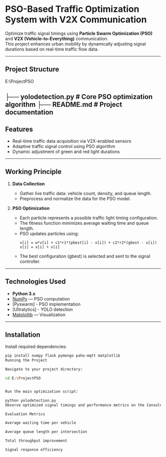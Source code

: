 # PSO-Based Traffic Optimization System with V2X Communication

Optimize traffic signal timings using **Particle Swarm Optimization (PSO)** and **V2X (Vehicle-to-Everything)** communication.  
This project enhances urban mobility by dynamically adjusting signal durations based on real-time traffic flow data.

---

## Project Structure

E:\ProjectPSO

├── yolodetection.py # Core PSO optimization algorithm
├── README.md # Project documentation
---

## Features

- Real-time traffic data acquisition via V2X-enabled sensors  
- Adaptive traffic signal control using PSO algorithm  
- Dynamic adjustment of green and red light durations

---

## Working Principle

1. **Data Collection**  
   - Gather live traffic data: vehicle count, density, and queue length.  
   - Preprocess and normalize the data for the PSO model.  

2. **PSO Optimization**  
   - Each particle represents a possible traffic light timing configuration.  
   - The fitness function minimizes average waiting time and queue length.  
   - PSO updates particles using:
     ```
     v[i] = w*v[i] + c1*r1*(pbest[i] - x[i]) + c2*r2*(gbest - x[i])
     x[i] = x[i] + v[i]
     ```
   - The best configuration (gbest) is selected and sent to the signal controller.  

---

## Technologies Used

- **Python 3.x**  
- [NumPy](https://numpy.org/) — PSO computation
- [Pyswarm] - PSO implementation
- [Ultralytics] - YOLO detection
- [Matplotlib](https://matplotlib.org/) — Visualization  

---

## Installation

Install required dependencies:

```bash
pip install numpy flask pymongo paho-mqtt matplotlib
Running the Project

Navigate to your project directory:

cd E:\ProjectPSO


Run the main optimization script:

python yolodetection.py
Observe optimized signal timings and performance metrics on the Console.

Evaluation Metrics

Average waiting time per vehicle

Average queue length per intersection

Total throughput improvement

Signal response efficiency
